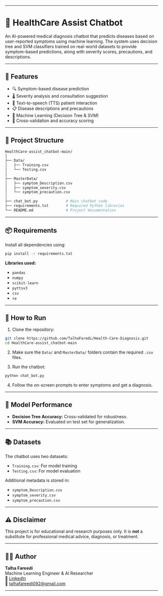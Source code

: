 
---

# 🤖 HealthCare Assist Chatbot

An AI-powered medical diagnosis chatbot that predicts diseases based on user-reported symptoms using machine learning. The system uses decision tree and SVM classifiers trained on real-world datasets to provide symptom-based predictions, along with severity scores, precautions, and descriptions.

---

## 🧠 Features

- 🔍 Symptom-based disease prediction
- 🌡 Severity analysis and consultation suggestion
- 📢 Text-to-speech (TTS) patient interaction
- 📋 Disease descriptions and precautions
- 🤖 Machine Learning (Decision Tree & SVM)
- 🧪 Cross-validation and accuracy scoring

---

## 📁 Project Structure

```bash
HealthCare-assist_chatbot-main/
│
├── Data/
│   ├── Training.csv
│   └── Testing.csv
│
├── MasterData/
│   ├── symptom_Description.csv
│   ├── symptom_severity.csv
│   └── symptom_precaution.csv
│
├── chat_bot.py             # Main chatbot code
├── requirements.txt        # Required Python libraries
└── README.md               # Project documentation
```

---

## 📦 Requirements

Install all dependencies using:

```bash
pip install -r requirements.txt
```

**Libraries used:**

- `pandas`
- `numpy`
- `scikit-learn`
- `pyttsx3`
- `csv`
- `re`

---

## 🚀 How to Run

1. Clone the repository:

```bash
git clone https://github.com/TalhaFaredi/Health-Care-Diagnosis.git
cd HealthCare-assist_chatbot-main
```

2. Make sure the `Data/` and `MasterData/` folders contain the required `.csv` files.

3. Run the chatbot:

```bash
python chat_bot.py
```

4. Follow the on-screen prompts to enter symptoms and get a diagnosis.

---

## 🧪 Model Performance

- **Decision Tree Accuracy:** Cross-validated for robustness.
- **SVM Accuracy:** Evaluated on test set for generalization.

---

## 📚 Datasets

The chatbot uses two datasets:

- `Training.csv`: For model training
- `Testing.csv`: For model evaluation

Additional metadata is stored in:

- `symptom_Description.csv`
- `symptom_severity.csv`
- `symptom_precaution.csv`

---

## ⚠️ Disclaimer

This project is for educational and research purposes only. It is **not** a substitute for professional medical advice, diagnosis, or treatment.

---

## 👨‍💻 Author

**Talha Fareedi**  
Machine Learning Engineer & AI Researcher  
🔗 [LinkedIn](https://www.linkedin.com/in/talha-fareedi/)  
📧 talhafareedi092@gmail.com

---
